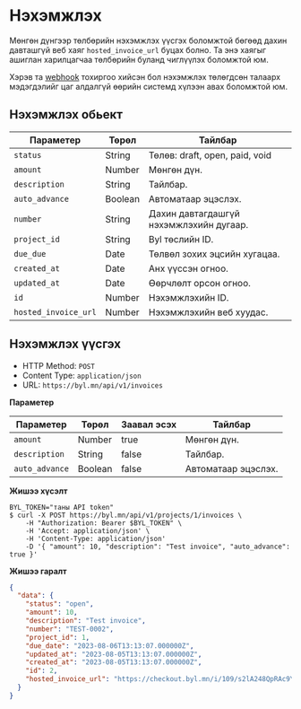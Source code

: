 # Нэхэмжлэх

Мөнгөн дүнгээр төлбөрийн нэхэмжлэх үүсгэх боломжтой бөгөөд дахин давташгүй веб хаяг `hosted_invoice_url` буцах болно. Та энэ хаягыг ашиглан харилцагчаа төлбөрийн буланд чиглүүлэх боломжтой юм.

Хэрэв та [webhook](/webhook) тохиргоо хийсэн бол нэхэмжлэх төлөгдсөн талаарх мэдэгдэлийг цаг алдалгүй өөрийн системд хүлээн авах боломжтой юм.

## Нэхэмжлэх обьект

| Параметер            | Төрөл   | Тайлбар                                 |
| -------------------- | ------- | --------------------------------------- |
| `status`             | String  | Төлөв: draft, open, paid, void          |
| `amount`             | Number  | Мөнгөн дүн.                             |
| `description`        | String  | Тайлбар.                                |
| `auto_advance`       | Boolean | Автоматаар эцэслэх.                     |
| `number`             | String  | Дахин давтагдашгүй нэхэмжлэхийн дугаар. |
| `project_id`         | String  | Byl төслийн ID.                         |
| `due_due`            | Date    | Төлвөл зохих эцсийн хугацаа.            |
| `created_at`         | Date    | Анх үүссэн огноо.                       |
| `updated_at`         | Date    | Өөрчлөлт орсон огноо.                   |
| `id`                 | Number  | Нэхэмжлэхийн ID.                        |
| `hosted_invoice_url` | Number  | Нэхэмжлэхийн веб хуудас.                |

## Нэхэмжлэх үүсгэх

- HTTP Method: `POST`
- Content Type: `application/json`
- URL: `https://byl.mn/api/v1/invoices`

**Параметер**

| Параметер      | Төрөл   | Заавал эсэх | Тайлбар             |
| -------------- | ------- | ----------- | ------------------- |
| `amount`       | Number  | true        | Мөнгөн дүн.         |
| `description`  | String  | false       | Тайлбар.            |
| `auto_advance` | Boolean | false       | Автоматаар эцэслэх. |

**Жишээ хүсэлт**

```shell
BYL_TOKEN="таны API token"
$ curl -X POST https://byl.mn/api/v1/projects/1/invoices \
    -H "Authorization: Bearer $BYL_TOKEN" \
    -H 'Accept: application/json' \
    -H 'Content-Type: application/json'
    -D '{ "amount": 10, "description": "Test invoice", "auto_advance": true }'
```

**Жишээ гаралт**

```json
{
  "data": {
    "status": "open",
    "amount": 10,
    "description": "Test invoice",
    "number": "TEST-0002",
    "project_id": 1,
    "due_date": "2023-08-06T13:13:07.000000Z",
    "updated_at": "2023-08-05T13:13:07.000000Z",
    "created_at": "2023-08-05T13:13:07.000000Z",
    "id": 2,
    "hosted_invoice_url": "https://checkout.byl.mn/i/109/s2lA248QpRAc9Ys4PAuA1brNbf3eU5sL"
  }
}
```
